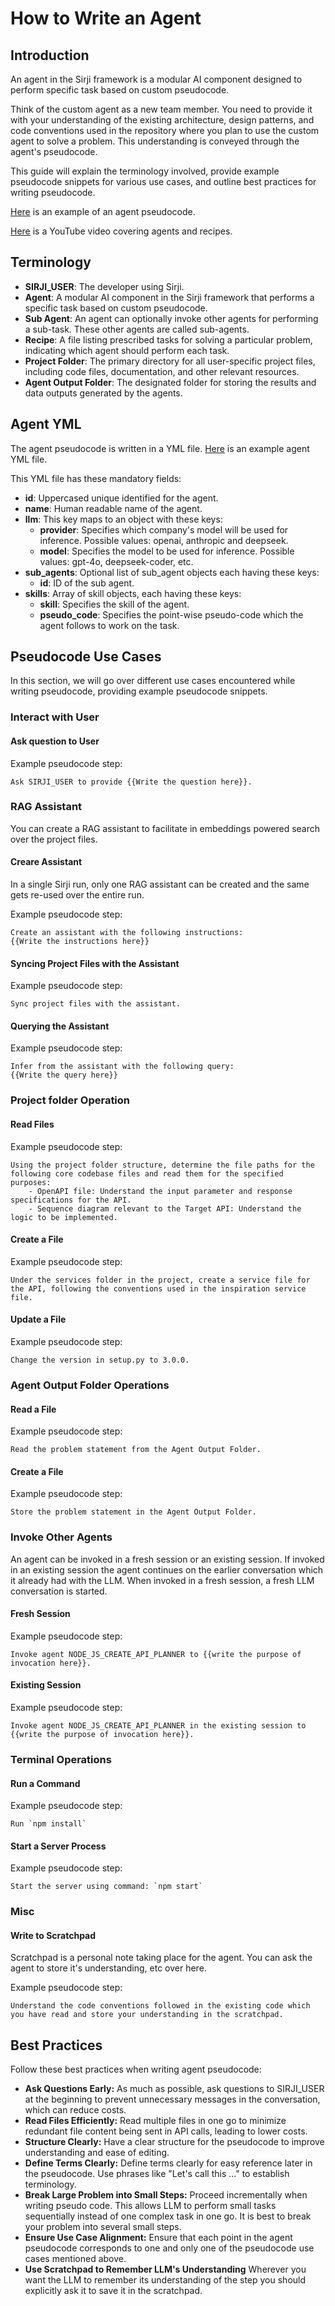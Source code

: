 # How to Write an Agent

## Introduction

An agent in the Sirji framework is a modular AI component designed to perform specific task based on custom pseudocode.

Think of the custom agent as a new team member. You need to provide it with your understanding of the existing architecture, design patterns, and code conventions used in the repository where you plan to use the custom agent to solve a problem. This understanding is conveyed through the agent's pseudocode.

This guide will explain the terminology involved, provide example pseudocode snippets for various use cases, and outline best practices for writing pseudocode.

[Here](../sirji/vscode-extension/src/defaults/agents/NODE_JS_CREATE_API_PLANNER.yml) is an example of an agent pseudocode.

[Here](https://www.youtube.com/watch?v=8rtZdN9-5UY) is a YouTube video covering agents and recipes.

## Terminology

- **SIRJI_USER**: The developer using Sirji.
- **Agent**: A modular AI component in the Sirji framework that performs a specific task based on custom pseudocode.
- **Sub Agent**: An agent can optionally invoke other agents for performing a sub-task. These other agents are called sub-agents. 
- **Recipe**: A file listing prescribed tasks for solving a particular problem, indicating which agent should perform each task.
- **Project Folder**: The primary directory for all user-specific project files, including code files, documentation, and other relevant resources.
- **Agent Output Folder**: The designated folder for storing the results and data outputs generated by the agents.

## Agent YML
The agent pseudocode is written in a YML file. [Here](../sirji/vscode-extension/src/defaults/agents/NODE_JS_CREATE_API_PLANNER.yml) is an example agent YML file.

This YML file has these mandatory fields:
- **id**: Uppercased unique identified for the agent.
- **name**: Human readable name of the agent.
- **llm**: This key maps to an object with these keys:
   - **provider**: Specifies which company's model will be used for inference. Possible values: openai, anthropic and deepseek.
   - **model**: Specifies the model to be used for inference. Possible values: gpt-4o, deepseek-coder, etc.
- **sub_agents**: Optional list of sub_agent objects each having these keys:
   - **id**: ID of the sub agent.
- **skills**: Array of skill objects, each having these keys:
   - **skill**: Specifies the skill of the agent.
   - **pseudo_code**: Specifies the point-wise pseudo-code which the agent follows to work on the task.

## Pseudocode Use Cases

In this section, we will go over different use cases encountered while writing pseudocode, providing example pseudocode snippets.

### Interact with User

#### Ask question to User

Example pseudocode step:

```
Ask SIRJI_USER to provide {{Write the question here}}.
```

### RAG Assistant

You can create a RAG assistant to facilitate in embeddings powered search over the project files.

#### Creare Assistant

In a single Sirji run, only one RAG assistant can be created and the same gets re-used over the entire run.

Example pseudocode step:

```
Create an assistant with the following instructions:
{{Write the instructions here}}
```

#### Syncing Project Files with the Assistant

Example pseudocode step:

```
Sync project files with the assistant.
```

#### Querying the Assistant

Example pseudocode step:

```
Infer from the assistant with the following query:
{{Write the query here}}
```

### Project folder Operation

#### Read Files

Example pseudocode step:

```
Using the project folder structure, determine the file paths for the following core codebase files and read them for the specified purposes:
    - OpenAPI file: Understand the input parameter and response specifications for the API.
    - Sequence diagram relevant to the Target API: Understand the logic to be implemented.
```

#### Create a File

Example pseudocode step:

```
Under the services folder in the project, create a service file for the API, following the conventions used in the inspiration service file.
```

#### Update a File

Example pseudocode step:

```
Change the version in setup.py to 3.0.0.
```

### Agent Output Folder Operations

#### Read a File

Example pseudocode step:

```
Read the problem statement from the Agent Output Folder.
```

#### Create a File

Example pseudocode step:

```
Store the problem statement in the Agent Output Folder.
```

### Invoke Other Agents

An agent can be invoked in a fresh session or an existing session. If invoked in an existing session the agent continues on the earlier conversation which it already had with the LLM. When invoked in a fresh session, a fresh LLM conversation is started.

#### Fresh Session

Example pseudocode step:

```
Invoke agent NODE_JS_CREATE_API_PLANNER to {{write the purpose of invocation here}}.
```

#### Existing Session

Example pseudocode step:

```
Invoke agent NODE_JS_CREATE_API_PLANNER in the existing session to {{write the purpose of invocation here}}.
```

### Terminal Operations

#### Run a Command

Example pseudocode step:

```
Run `npm install`
```

#### Start a Server Process

Example pseudocode step:

```
Start the server using command: `npm start`
```

### Misc

#### Write to Scratchpad

Scratchpad is a personal note taking place for the agent. You can ask the agent to store it's understanding, etc over here.

Example pseudocode step:

```
Understand the code conventions followed in the existing code which you have read and store your understanding in the scratchpad.
```

## Best Practices

Follow these best practices when writing agent pseudocode:

- **Ask Questions Early:** As much as possible, ask questions to SIRJI_USER at the beginning to prevent unnecessary messages in the conversation, which can reduce costs.
- **Read Files Efficiently:** Read multiple files in one go to minimize redundant file content being sent in API calls, leading to lower costs.
- **Structure Clearly:** Have a clear structure for the pseudocode to improve understanding and ease of editing.
- **Define Terms Clearly:** Define terms clearly for easy reference later in the pseudocode. Use phrases like "Let's call this ..." to establish terminology.
- **Break Large Problem into Small Steps:** Proceed incrementally when writing pseudo code. This allows LLM to perform small tasks sequentially instead of one complex task in one go. It is best to break your problem into several small steps.
- **Ensure Use Case Alignment:** Ensure that each point in the agent pseudocode corresponds to one and only one of the pseudocode use cases mentioned above.
- **Use Scratchpad to Remember LLM's Understanding** Wherever you want the LLM to remember its understanding of the step you should explicitly ask it to save it in the scratchpad.
